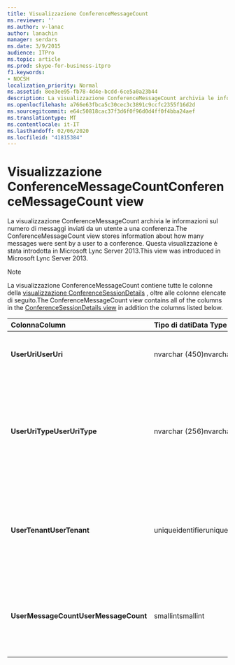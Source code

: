 ```yaml
---
title: Visualizzazione ConferenceMessageCount
ms.reviewer: ''
ms.author: v-lanac
author: lanachin
manager: serdars
ms.date: 3/9/2015
audience: ITPro
ms.topic: article
ms.prod: skype-for-business-itpro
f1.keywords:
- NOCSH
localization_priority: Normal
ms.assetid: 8ee3ee95-fb78-4d4e-bcdd-6ce5a0a23b44
description: La visualizzazione ConferenceMessageCount archivia le informazioni sul numero di messaggi inviati da un utente a una conferenza. Questa visualizzazione è stata introdotta in Microsoft Lync Server 2013.
ms.openlocfilehash: a766e63fbca5c30cec3c3891c9ccfc2355f16d2d
ms.sourcegitcommit: e64c50818cac37f3d6f0f96d0d4ff0f4bba24aef
ms.translationtype: MT
ms.contentlocale: it-IT
ms.lasthandoff: 02/06/2020
ms.locfileid: "41815384"
---
```

# <a name="conferencemessagecount-view"></a><span data-ttu-id="ac450-104">Visualizzazione ConferenceMessageCount</span><span class="sxs-lookup"><span data-stu-id="ac450-104">ConferenceMessageCount view</span></span>
 
<span data-ttu-id="ac450-105">La visualizzazione ConferenceMessageCount archivia le informazioni sul numero di messaggi inviati da un utente a una conferenza.</span><span class="sxs-lookup"><span data-stu-id="ac450-105">The ConferenceMessageCount view stores information about how many messages were sent by a user to a conference.</span></span> <span data-ttu-id="ac450-106">Questa visualizzazione è stata introdotta in Microsoft Lync Server 2013.</span><span class="sxs-lookup"><span data-stu-id="ac450-106">This view was introduced in Microsoft Lync Server 2013.</span></span>
  
> [!NOTE]
> <span data-ttu-id="ac450-107">La visualizzazione ConferenceMessageCount contiene tutte le colonne della [visualizzazione ConferenceSessionDetails](conferencesessiondetails.md) , oltre alle colonne elencate di seguito.</span><span class="sxs-lookup"><span data-stu-id="ac450-107">The ConferenceMessageCount view contains all of the columns in the [ConferenceSessionDetails view](conferencesessiondetails.md) in addition the columns listed below.</span></span>
  
|<span data-ttu-id="ac450-108">**Colonna**</span><span class="sxs-lookup"><span data-stu-id="ac450-108">**Column**</span></span>|<span data-ttu-id="ac450-109">**Tipo di dati**</span><span class="sxs-lookup"><span data-stu-id="ac450-109">**Data Type**</span></span>|<span data-ttu-id="ac450-110">**Dettagli**</span><span class="sxs-lookup"><span data-stu-id="ac450-110">**Details**</span></span>|
|:-----|:-----|:-----|
|<span data-ttu-id="ac450-111">**UserUri**</span><span class="sxs-lookup"><span data-stu-id="ac450-111">**UserUri**</span></span> <br/> |<span data-ttu-id="ac450-112">nvarchar (450)</span><span class="sxs-lookup"><span data-stu-id="ac450-112">nvarchar(450)</span></span>  <br/> |<span data-ttu-id="ac450-113">URI dell'utente che ha inviato il messaggio.</span><span class="sxs-lookup"><span data-stu-id="ac450-113">URI of the user who sent the message.</span></span>  <br/> |
|<span data-ttu-id="ac450-114">**UserUriType**</span><span class="sxs-lookup"><span data-stu-id="ac450-114">**UserUriType**</span></span> <br/> |<span data-ttu-id="ac450-115">nvarchar (256)</span><span class="sxs-lookup"><span data-stu-id="ac450-115">nvarchar(256)</span></span>  <br/> |<span data-ttu-id="ac450-116">Tipo di URI dell'utente che ha inviato i messaggi.</span><span class="sxs-lookup"><span data-stu-id="ac450-116">Type of URI of the user who sent the messages.</span></span> <span data-ttu-id="ac450-117">Per altre informazioni, vedere la [tabella UriTypes](uritypes.md) .</span><span class="sxs-lookup"><span data-stu-id="ac450-117">See the [UriTypes table](uritypes.md) for more information.</span></span> <br/> |
|<span data-ttu-id="ac450-118">**UserTenant**</span><span class="sxs-lookup"><span data-stu-id="ac450-118">**UserTenant**</span></span> <br/> |<span data-ttu-id="ac450-119">uniqueidentifier</span><span class="sxs-lookup"><span data-stu-id="ac450-119">uniqueidentifier</span></span>  <br/> |<span data-ttu-id="ac450-120">Tenant dell'utente che ha inviato i messaggi.</span><span class="sxs-lookup"><span data-stu-id="ac450-120">Tenant of user who sent the messages.</span></span> <span data-ttu-id="ac450-121">Per altre informazioni, vedere la [tabella tenant](tenants.md) .</span><span class="sxs-lookup"><span data-stu-id="ac450-121">See the [Tenants table](tenants.md) for more information.</span></span> <br/> |
|<span data-ttu-id="ac450-122">**UserMessageCount**</span><span class="sxs-lookup"><span data-stu-id="ac450-122">**UserMessageCount**</span></span> <br/> |<span data-ttu-id="ac450-123">smallint</span><span class="sxs-lookup"><span data-stu-id="ac450-123">smallint</span></span>  <br/> |<span data-ttu-id="ac450-124">Numero di messaggi inviati dall'utente durante la sessione di conferenza.</span><span class="sxs-lookup"><span data-stu-id="ac450-124">Number of messages sent by the user during the conference session.</span></span>  <br/> |
   

